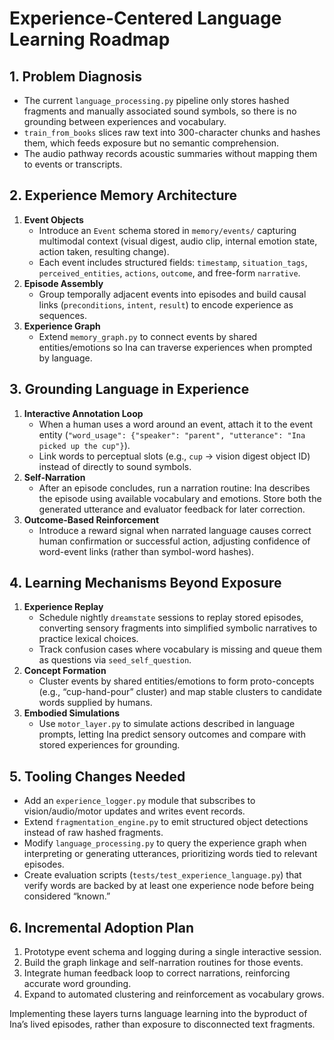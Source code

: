 # Experience-Centered Language Learning Roadmap

## 1. Problem Diagnosis
- The current `language_processing.py` pipeline only stores hashed fragments and manually associated sound symbols, so there is no grounding between experiences and vocabulary.
- `train_from_books` slices raw text into 300-character chunks and hashes them, which feeds exposure but no semantic comprehension.
- The audio pathway records acoustic summaries without mapping them to events or transcripts.

## 2. Experience Memory Architecture
1. **Event Objects**
   - Introduce an `Event` schema stored in `memory/events/` capturing multimodal context (visual digest, audio clip, internal emotion state, action taken, resulting change).
   - Each event includes structured fields: `timestamp`, `situation_tags`, `perceived_entities`, `actions`, `outcome`, and free-form `narrative`.
2. **Episode Assembly**
   - Group temporally adjacent events into episodes and build causal links (`preconditions`, `intent`, `result`) to encode experience as sequences.
3. **Experience Graph**
   - Extend `memory_graph.py` to connect events by shared entities/emotions so Ina can traverse experiences when prompted by language.

## 3. Grounding Language in Experience
1. **Interactive Annotation Loop**
   - When a human uses a word around an event, attach it to the event entity (`"word_usage": {"speaker": "parent", "utterance": "Ina picked up the cup"}`).
   - Link words to perceptual slots (e.g., `cup` → vision digest object ID) instead of directly to sound symbols.
2. **Self-Narration**
   - After an episode concludes, run a narration routine: Ina describes the episode using available vocabulary and emotions. Store both the generated utterance and evaluator feedback for later correction.
3. **Outcome-Based Reinforcement**
   - Introduce a reward signal when narrated language causes correct human confirmation or successful action, adjusting confidence of word-event links (rather than symbol-word hashes).

## 4. Learning Mechanisms Beyond Exposure
1. **Experience Replay**
   - Schedule nightly `dreamstate` sessions to replay stored episodes, converting sensory fragments into simplified symbolic narratives to practice lexical choices.
   - Track confusion cases where vocabulary is missing and queue them as questions via `seed_self_question`.
2. **Concept Formation**
   - Cluster events by shared entities/emotions to form proto-concepts (e.g., “cup-hand-pour” cluster) and map stable clusters to candidate words supplied by humans.
3. **Embodied Simulations**
   - Use `motor_layer.py` to simulate actions described in language prompts, letting Ina predict sensory outcomes and compare with stored experiences for grounding.

## 5. Tooling Changes Needed
- Add an `experience_logger.py` module that subscribes to vision/audio/motor updates and writes event records.
- Extend `fragmentation_engine.py` to emit structured object detections instead of raw hashed fragments.
- Modify `language_processing.py` to query the experience graph when interpreting or generating utterances, prioritizing words tied to relevant episodes.
- Create evaluation scripts (`tests/test_experience_language.py`) that verify words are backed by at least one experience node before being considered “known.”

## 6. Incremental Adoption Plan
1. Prototype event schema and logging during a single interactive session.
2. Build the graph linkage and self-narration routines for those events.
3. Integrate human feedback loop to correct narrations, reinforcing accurate word grounding.
4. Expand to automated clustering and reinforcement as vocabulary grows.

Implementing these layers turns language learning into the byproduct of Ina’s lived episodes, rather than exposure to disconnected text fragments.
